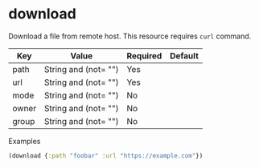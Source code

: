 # download

Download a file from remote host.
This resource requires `curl` command.

| Key | Value | Required | Default |
| --- | ----- | -------- | ------- |
| path | String and (not= "") | Yes |  |
| url | String and (not= "") | Yes |  |
| mode | String and (not= "") | No |  |
| owner | String and (not= "") | No |  |
| group | String and (not= "") | No |  |

Examples
```clojure
(download {:path "foobar" :url "https://example.com"})
```